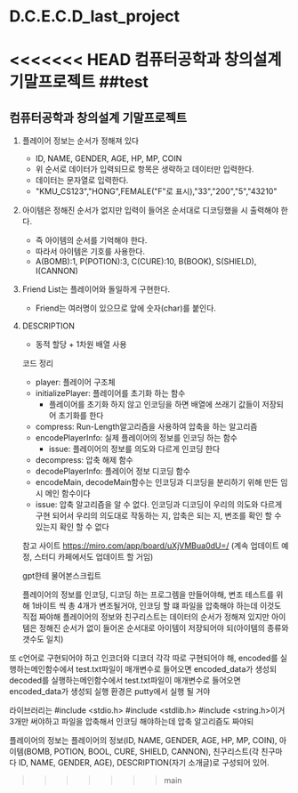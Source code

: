 # D.C.E.C.D_last_project
<<<<<<< HEAD
컴퓨터공학과 창의설계 기말프로젝트
##test
=======
컴퓨터공학과 창의설계 기말프로젝트 
------------------------------------------------------
1. 플레이어 정보는 순서가 정해져 있다   
	- ID, NAME, GENDER, AGE, HP, MP, COIN   
	- 위 순서로 데이터가 입력되므로 항목은 생략하고 데이터만 입력한다.   
	- 데이터는 문자열로 입력한다.   
	- "KMU_CS123","HONG",FEMALE("F"로 표시),"33","200","5","43210"   


 2. 아이템은 정해진 순서가 없지만 입력이 들어온 순서대로 디코딩했을 시 출력해야 한다.
	- 즉 아이템의 순서를 기억해야 한다.
	- 따라서 아이템은 기호를 사용한다.
	- A(BOMB):1, P(POTION):3, C(CURE):10, B(BOOK), S(SHIELD), I(CANNON)


3. Friend List는 플레이어와 돌일하게 구현한다.
	- Friend는 여러명이 있으므로 앞에 숫자(char)를 붙인다.


4. DESCRIPTION
	- 동적 할당 + 1차원 배열 사용

	코드 정리   
	- player: 플레이어 구조체   
	- initializePlayer: 플레이어를 초기화 하는 함수   
		- 플레이어를 초기화 하지 않고 인코딩을 하면 배열에 쓰래기 값들이 저장되어 초기화를 한다   
	- compress: Run-Length알고리즘을 사용하여 압축을 하는 알고리즘   
	- encodePlayerInfo: 실제 플레이어의 정보를 인코딩 하는 함수   
		- issue: 플레이어의 정보를 의도와 다르게 인코딩 한다   
	- decompress: 압축 해제 함수
	- decodePlayerInfo: 플레이어 정보 디코딩 함수
	- encodeMain, decodeMain함수는 인코딩과 디코딩을 분리하기 위해 만든 임시 메인 함수이다
	- issue: 압축 알고리즘을 알 수 없다. 인코딩과 디코딩이 우리의 의도와 다르게 구현 되어서 우리의 의도대로 작동하는 지, 압축은 되는 지, 변조를 확인 할 수 있는지 확인 할 수 없다


	참고 사이트
	https://miro.com/app/board/uXjVMBua0dU=/
	(계속 업데이트 예정, 스터디 카페에서도 업데이트 할 거임)

	gpt한테 물어본스크립트

	플레이어의 정보를 인코딩, 디코딩 하는 프로그렘을 만들어야해, 변조 테스트를 위해 1바이트 씩 총 4개가 변조될거야, 인코딩 할 떄 파일을 압축해야 하는데 이것도 직접 짜야해
플레이어의 정보와 친구리스트는 데이터의 순서가 정해져 있지만 아이템은 정해진 순서가 없이 들어온 순서대로 아이템이 저장되어야 되(아이템의 종류와 갯수도 일치)

또 c언어로 구현되어야 하고 인코더와 디코더 각각 따로 구현되어야 해, encoded를 실행하는메인함수에서 test.txt파일이 매개변수로 들어오면 encoded_data가 생성되
decoded를 실행하는메인함수에서 test.txt파일이 매개변수로 들어오면 encoded_data가 생성되
실행 환경은 putty에서 실행 될 거야

라이브러리는 #include <stdio.h> #include <stdlib.h> #include <string.h>이거 3개만 써야하고 파일을 압축해서 인코딩 해야하는데 압축 알고리즘도 짜야되

플레이어의 정보는 플레이어의 정보(ID, NAME, GENDER, AGE, HP, MP, COIN),  아이템(BOMB, POTION, BOOL, CURE, SHIELD, CANNON), 친구리스트(각 친구마다 ID, NAME, GENDER, AGE), DESCRIPTION(자기 소개글)로 구성되어 있어.

>>>>>>> main
